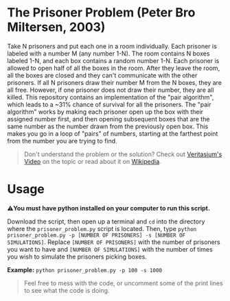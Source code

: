 # The Prisoner Problem (Peter Bro Miltersen, 2003)

Take N prisoners and put each one in a room individually. Each prisoner is labeled with a number M (any number 1-N). The room contains N boxes labeled 1-N, and each box contains a random number 1-N. Each prisoner is allowed to open half of all the boxes in the room. After they leave the room, all the boxes are closed and they can't communicate with the other prisoners.
If all N prisoners draw their number M from the N boxes, they are all free. However, if one prisoner does not draw their number, they are all killed. This repository contains an implementation of the "pair algorithm", which leads to a ~31% chance of survival for all the prisoners. The "pair algorithm" works by making each prisoner open up the box with their assigned number first, and then opening subsequent boxes that are the same number as the number drawn from the previously open box. This makes you go in a loop of "pairs" of numbers, starting at the farthest point from the number you are trying to find.

> Don't understand the problem or the solution? Check out [Veritasium's Video](https://www.youtube.com/watch?v=iSNsgj1OCLA) on the topic or read about it on [Wikipedia](https://en.wikipedia.org/wiki/100_prisoners_problem).

# Usage
**⚠️You must have python installed on your computer to run this script.**

Download the script, then open up a terminal and `cd` into the directory where the `prisoner_problem.py` script is located. Then, type `python prisoner_problem.py -p [NUMBER OF PRISONERS] -s [NUMBER OF SIMULATIONS]`. Replace `[NUMBER OF PRISONERS]` with the number of prisoners you want to have and `[NUMBER OF SIMULATIONS]` with the number of times you wish to simulate the prisoners picking boxes.

**Example:** `python prisoner_problem.py -p 100 -s 1000`

> Feel free to mess with the code, or uncomment some of the print lines to see what the code is doing.
